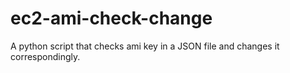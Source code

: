 # ec2-ami-check-change
A python script that checks ami key in a JSON file and changes it correspondingly.
